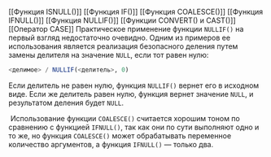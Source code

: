 [[Функция ISNULL()]]
[[Функция IF()]]
[[Функция COALESCE()]]
[[Функция IFNULL()]]
[[Функция NULLIF()]]
[[Функции CONVERT() и CAST()]]
[[Оператор CASE]]
Практическое применение функции `NULLIF()` на первый взгляд недостаточно очевидно. Одним из примеров ее использования является реализация безопасного деления путем замены делителя на значение `NULL`, если тот равен нулю:

```sql
<делимое> / NULLIF(<делитель>, 0)
```

Если делитель не равен нулю, функция `NULLIF()` вернет его в исходном виде. Если же делитель равен нулю, функция вернет значение `NULL`, и результатом деления будет `NULL`.

 Использование функции `COALESCE()` считается хорошим тоном по сравнению с функцией `IFNULL()`, так как они по сути выполняют одно и то же, но функция `COALESCE()` может обрабатывать переменное количество аргументов, а функция `IFNULL()` — только два.

